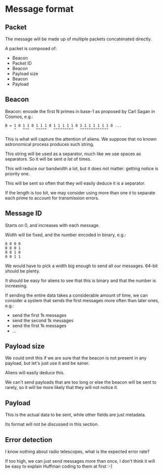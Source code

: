 # Message format

## Packet

The message will be made up of multiple packets concatenated directly.

A packet is composed of:

- Beacon
- Packet ID
- Beacon
- Payload size
- Beacon
- Payload

## Beacon

Beacon: encode the first N primes in base-1 as proposed by Carl Sagan in Cosmos, e.g.:

    B = 1 0 1 1 0 1 1 1 0 1 1 1 1 1 0 1 1 1 1 1 1 1 0 ...
        ^   ^^^   ^^^^^   ^^^^^^^^^   ^^^^^^^^^^^^^

This is what will capture the attention of aliens. We suppose that no known astronomical process produces such string.

This string will be used as a separator, much like we use spaces as separators. So it will be sent *a lot* of times.

This will reduce our bandwidth a lot, but it does not matter: getting notice is priority one.

This will be sent so often that they will easily deduce it is a separator.

If the length is too bit, we may consider using more than one `0` to separate each prime to account for transmission errors.

## Message ID

Starts on 0, and increases with each message.

Width will be fixed, and the number encoded in binary, e.g.:

    0 0 0 0
    0 0 0 1
    0 0 1 0
    0 0 1 1

We would have to pick a width big enough to send all our messages. 64-bit should be plenty.

It should be easy for aliens to see that this is binary and that the number is increasing.

If sending the entire data takes a considerable amount of time, we can consider a system that sends the first messages more often than later ones, e.g.:

- send the first 1k messages
- send the second 1k messages
- send the first 1k messages
- ...

## Payload size

We could omit this if we are sure that the beacon is not present in any payload, but let's just use it and be saner.

Aliens will easily deduce this.

We can't send payloads that are too long or else the beacon will be sent to rarely, so it will be more likely that they will not notice it.

## Payload

This is the actual data to be sent, while other fields are just metadata.

Its format will not be discussed in this section.

## Error detection

I know nothing about radio telescopes, what is the expected error rate?

If too high, we can just send messages more than once, I don't think it will be easy to explain Huffman coding to them at first :-)
